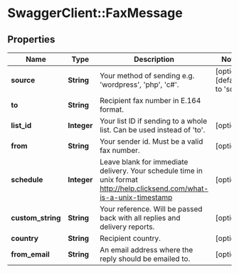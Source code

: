 # SwaggerClient::FaxMessage

## Properties
Name | Type | Description | Notes
------------ | ------------- | ------------- | -------------
**source** | **String** | Your method of sending e.g. &#39;wordpress&#39;, &#39;php&#39;, &#39;c#&#39;. | [optional] [default to &#39;sdk&#39;]
**to** | **String** | Recipient fax number in E.164 format. | 
**list_id** | **Integer** | Your list ID if sending to a whole list. Can be used instead of &#39;to&#39;. | [optional] 
**from** | **String** | Your sender id. Must be a valid fax number. | [optional] 
**schedule** | **Integer** | Leave blank for immediate delivery. Your schedule time in unix format http://help.clicksend.com/what-is-a-unix-timestamp | [optional] 
**custom_string** | **String** | Your reference. Will be passed back with all replies and delivery reports. | [optional] 
**country** | **String** | Recipient country. | [optional] 
**from_email** | **String** | An email address where the reply should be emailed to. | [optional] 


